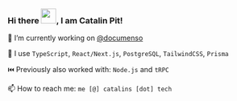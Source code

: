 ### Hi there <img src="https://raw.githubusercontent.com/MartinHeinz/MartinHeinz/master/wave.gif" width="30px">, I am Catalin Pit!

🔭 I’m currently working on [@documenso](https://github.com/documenso/documenso)

🧰 I use `TypeScript`, `React/Next.js`, `PostgreSQL`, `TailwindCSS`, `Prisma`

⏮️ Previously also worked with: `Node.js` and `tRPC`

📫 How to reach me: `me [@] catalins [dot] tech`

<!--
**catalinpit/catalinpit** is a ✨ _special_ ✨ repository because its `README.md` (this file) appears on your GitHub profile.

Here are some ideas to get you started:

- 🔭 I’m currently working on ...
- 🌱 I’m currently learning ...
- 👯 I’m looking to collaborate on ...
- 🤔 I’m looking for help with ...
- 💬 Ask me about ...
- 📫 How to reach me: ...
- 😄 Pronouns: ...
- ⚡ Fun fact: ...
-->
